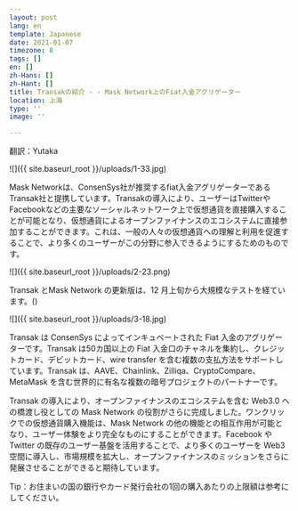```yaml
---
layout: post
lang: en
template: Japanese
date: 2021-01-07
timezone: 8
tags: []
en: []
zh-Hans: []
zh-Hant: []
title: Transakの紹介 - - Mask Network上のFiat入金アグリゲーター
location: 上海
type: ''
image: ''

---
```

翻訳：Yutaka

![]({{ site.baseurl_root }}/uploads/1-33.jpg)

Mask Networkは、ConsenSys社が推奨するfiat入金アグリゲーターであるTransak社と提携しています。Transakの導入により、ユーザーはTwitterやFacebookなどの主要なソーシャルネットワーク上で仮想通貨を直接購入することが可能となり、仮想通貨によるオープンファイナンスのエコシステムに直接参加することができます。これは、一般の人々の仮想通貨への理解と利用を促進することで、より多くのユーザーがこの分野に参入できるようにするためのものです。

![]({{ site.baseurl_root }}/uploads/2-23.png)

Transak とMask Network の更新版は、12 月上旬から大規模なテストを経ています。()

![]({{ site.baseurl_root }}/uploads/3-18.jpg)

Transak は ConsenSys によってインキュベートされた Fiat 入金のアグリゲーターです。Transak は50カ国以上の Fiat 入金口のチャネルを集約し、クレジットカード、デビットカード、wire transfer を含む複数の支払方法をサポートしています。Transak は、AAVE、Chainlink、Zilliqa、CryptoCompare、MetaMask を含む世界的に有名な複数の暗号プロジェクトのパートナーです。

Transak の導入により、オープンファイナンスのエコシステムを含む Web3.0 への橋渡し役としての Mask Network の役割がさらに完成しました。ワンクリックでの仮想通貨購入機能は、Mask Network の他の機能との相互作用が可能となり、ユーザー体験をより完全なものにすることができます。Facebook や Twitter の既存のユーザー基盤を活用することで、より多くのユーザーを Web3 空間に導入し、市場規模を拡大し、オープンファイナンスのミッションをさらに発展させることができると期待しています。

Tip：お住まいの国の銀行やカード発行会社の1回の購入あたりの上限額は参考にしてください。